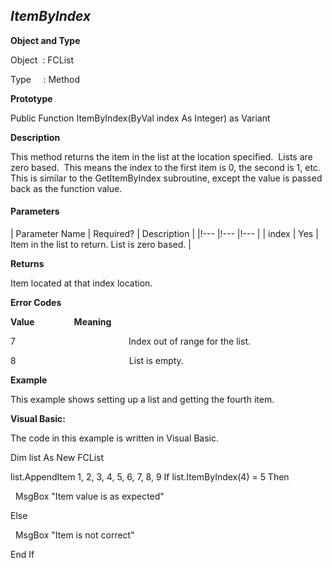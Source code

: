 _ItemByIndex_
-------------

**Object and Type**

Object  : FCList

Type     : Method

**Prototype**

Public Function ItemByIndex(ByVal index As Integer) as Variant

**Description**

This method returns the item in the list at the location specified.  Lists are zero based.  This means the index to the first item is 0, the second is 1, etc. This is similar to the GetItemByIndex subroutine, except the value is passed back as the function value.

#### Parameters

| Parameter Name | Required? | Description |
|!--- |!--- |!--- |
| index | Yes | Item in the list to return. List is zero based. |

**Returns**

Item located at that index location.

**Error Codes**

**Value**                **Meaning**

7                                              Index out of range for the list.

8                                              List is empty.

**Example**

This example shows setting up a list and getting the fourth item.

**Visual Basic:**

The code in this example is written in Visual Basic.

Dim list As New FCList

list.AppendItem 1, 2, 3, 4, 5, 6, 7, 8, 9 If list.ItemByIndex(4) = 5 Then

  MsgBox "Item value is as expected"

Else

  MsgBox "Item is not correct"

End If